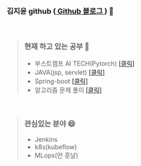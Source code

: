 ### 김지윤 github (<a href ="https://jiyun1006.github.io/"> Github 블로그 </a>) 👋   

<br>

>### 현재 하고 있는 공부 🤔        
>- 부스트캠프 AI TECH(Pytorch) <a href ="https://github.com/jiyun1006/Deep_first"> [클릭] </a>   
>- JAVA(jsp, servlet) <a href = "https://github.com/jiyun1006/java_web-jsp-servlet"> [클릭] </a>     
>- Spring-boot <a href = "https://github.com/jiyun1006/springboot-aws"> [클릭] </a>
>- 알고리즘 문제 풀이 <a href ="https://github.com/jiyun1006/algorithm"> [클릭] </a>   

<br>

>### 관심있는 분야 😄     
>- Jenkins 
>- k8s(kubeflow)
>- MLops(먼 훗날)



<!--
**jiyun1006/jiyun1006** is a ✨ _special_ ✨ repository because its `README.md` (this file) appears on your GitHub profile.

Here are some ideas to get you started:

- 🔭 I’m currently working on ...
- 🌱 I’m currently learning ...
- 👯 I’m looking to collaborate on ...
- 🤔 I’m looking for help with ...
- 💬 Ask me about ...
- 📫 How to reach me: ...
- 😄 Pronouns: ...
- ⚡ Fun fact: ...
-->
